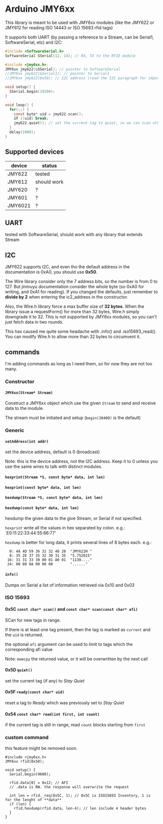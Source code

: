 # Arduino JMY6xx

This library is meant to be used with JMY6xx modules (like the JMY622 or JMY612 for reading ISO 14443 or ISO 15693 rfid tags)

It supports both UART (by passing a reference to a Stream, can be Serial1, SoftwareSerial, etc) and I2C:

```C
#include <SoftwareSerial.h>
SoftwareSerial SSerial(12, 14); // RX, TX to the RFID module

#include <jmy6xx.h>;
JMY6xx jmy622(&SSerial); // pointer to SoftwareSerial
//JMY6xx jmy622(&Serial1); // pointer to Serial1
//JMY6xx jmy622(0x50); // I2C address (read the I2C paragraph for important notes)

void setup() {
  SSerial.begin(19200);
}

void loop() {
  for(;;) {
    const byte* uid = jmy622.scan();
    if (!uid) break;
    jmy622.quiet(); // set the current tag to quiet, so we can scan others in range
  }
  delay(1000);
}
```

## Supported devices

| device | status |
|--------|--------|
| JMY622 | tested |
| JMY612 | should work |
| JMY620 | ? |
| JMY601 | ? |
| JMY6021 | ? |

## UART

tested with SoftwareSerial, should work with any library that extends Stream

## I2C

JMY622 supports I2C, and even tho the default address in the documentation is 0xA0, you should use **0x50**. 

The Wire library consider only the 7 address bits, so the number is from 0 to 127. But jinmuyu documentation consider the whole byte (so 0xA0 for writing, and 0xA1 for reading). If you changed the defaults, just remember to **divide by 2** when entering the ic2_address in the constructor.

Also, the Wire.h library force a max buffer size of **32 bytes**. When the library issue a requestForm() for more than 32 bytes, Wire.h simply downgrade it to 32. This is not supported by JMY6xx modules, so you can't just fetch data in two rounds.

This has caused me quite some headache with .info() and .iso15693_read(). You can modify Wire.h to allow more than 32 bytes to circumvent it.

## commands

I'm adding commands as long as I need them, so for now they are not too many.

### Constructor

#### `JMY6xx(Stream* Stream)`

Construct a JMY6xx object which use the given `Stream` to send and receive data to the module.

The stream must be initiated and setup (`begin(38400)` is the default)

### Generic

#### `setAddress(int addr)`

set the device address, default is 0 (broadcast)

Note: this is the device address, not the I2C address. Keep it to 0 unless you use the same wires to talk with distinct modules.

#### `hexprint(Stream *S, const byte* data, int len)`
#### `hexprint(const byte* data, int len)`
#### `hexdump(Stream *S, const byte* data, int len)`
#### `hexdump(const byte* data, int len)`

hexdump the given data to the give Stream, or Serial if not specified.

`hexprint` write all the values in hex separated by colon. e.g.: `E0:11:22:33:44:55:66:77'

`hexdump` is better for long data, it prints several lines of 8 bytes each. e.g.:
```
  0: 4A 4D 59 36 32 32 48 20  "JMY622H "
  8: 35 2E 37 35 32 30 31 35  "5.752015"
 16: 31 31 33 30 00 01 A0 01  "1130...."
 24: 00 00 0A 00 00 00        "......"
```

#### `info()`

Dumps on Serial a list of information retrieved via 0x10 and 0x03

### ISO 15693

#### 0x5C `const char* scan()` and `const char* scan(const char* afi)`

SCan for new tags in range.

If there is at least one tag present, then the tag is marked as `current` and the `uid` is returned.

the optional `afi` argument can be used to limit to tags which the corresponding afi value

Note: `memcpy` the returned value, or it will be overwritten by the next call

#### 0x5D `quiet()`

set the current tag (if any) to *Stay Quiet*

#### 0x5F `ready(const char* uid)`

reset a tag to *Ready* which was previously set to *Stay Quiet*

#### 0x54 `const char* read(int first, int count)`

if the current tag is still in range, read `count` blocks starting from `first`

### custom command

this feature might be removed soon.

```
#include <jmy6xx.h>
JMY6xx rfid(0x50);

void setup() {
  Serial.begin(9600);

  rfid.data[0] = 0x12; // AFI
  // .data is RW. the response will overwrite the request
  
  int len = rfid._req(0x5C, 1); // 0x5C is ISO15693 Inventory, 1 is for the lenght of **data**
  if (len) {
    rfid.hexdump(rfid.data, len-4); // len include 4 header bytes
  }
}
```
